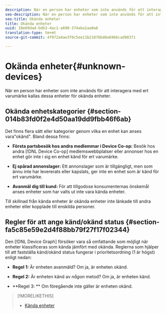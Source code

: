 ```yaml
---
description: När en person har enheter som inte används för att interagera med ert varumärke kallas dessa enheter för okända enheter.
seo-description: När en person har enheter som inte används för att interagera med ert varumärke kallas dessa enheter för okända enheter.
seo-title: Okända enheter
title: Okända enheter
uuid: 18e69dad-bdb3-4ac1-a690-374aba1aa0a6
translation-type: tm+mt
source-git-commit: 4f972a4ae3f0c5ee11b21876bd8a6966cad90371

---
```



# Okända enheter{#unknown-devices}

När en person har enheter som inte används för att interagera med ert varumärke kallas dessa enheter för okända enheter.

## Okända enhetskategorier {#section-014b83fd0f2e4d50aa19dd9fbb46f6ab}

Det finns flera sätt eller kategorier genom vilka en enhet kan anses vara&quot;okänd&quot;. Bland dessa finns:

* **Första partsbesök hos andra medlemmar i Device Co-op:** Besök hos andra [!DNL Device Co-op] medlemswebbplatser eller annonser hos en enhet gör inte i sig en enhet känd för ert varumärke.

* **Ej spårad annonslager:** Ett annonslager som är tillgängligt, men som ännu inte har levererats eller kapslats, ger inte en enhet som är känd för ert varumärke.
* **Avanmäl dig till kund:** För att tillgodose konsumenternas önskemål anses enheter som har valts ut inte vara kända enheter.

Till skillnad från kända enheter är okända enheter inte länkade till andra enheter eller kopplade till enskilda personer.

## Regler för att ange känd/okänd status {#section-fa5c85e59e2d4f88bb79f27f17f02344}

Den [!DNL Device Graph] försöker vara så omfattande som möjligt när enheter klassificeras som kända jämfört med okända. Reglerna som hjälper till att fastställa känd/okänd status fungerar i prioritetsordning (1 är högst) enligt nedan:

* **Regel 1:** Är enheten avanmäld? Om ja, är enheten okänd.
* **Regel 2:** Är enheten känd av *någon* metod? Om ja, är enheten känd.

* **Regel 3: ** Om föregående inte gäller är enheten okänd.

>[!MORELIKETHIS]
>
>* [Kända enheter](../processes/known-device.md#concept-8e87c276819a48bfac5cef10b45216d1)


